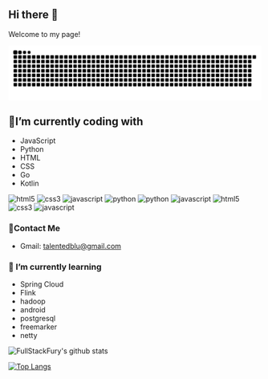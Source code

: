 ## Hi there 👋

Welcome to my page!

<img align="center" src="https://raw.githubusercontent.com/plexpt/plexpt/snake/github-snake.svg">

## 🔭I’m currently coding with

- JavaScript
- Python
- HTML
- CSS
- Go
- Kotlin

<p>
    <img alt="html5"
         src="https://img.shields.io/badge/-HTML5-E34F26?style=flat-square&logo=html5&logoColor=white"/>
    <img alt="css3"
         src="https://img.shields.io/badge/-CSS3-1572B6?style=flat-square&logo=CSS3&logoColor=white"/>
    <img alt="javascript"
         src="https://img.shields.io/badge/-JavaScript-F7DF1E?style=flat-square&logo=JavaScript&logoColor=white"/>
    <img alt="python"
         src="https://img.shields.io/badge/-Python-#3776AB?style=flat-square&logo=Python&logoColor=white"/>
    <img alt="python"
         src="https://img.shields.io/badge/-Python-#3776AB?style=flat-square&logo=python&logoColor=white"/>
    <img alt="javascript"
         src="https://img.shields.io/badge/-JavaScript-F7DF1E?style=flat-square&logo=JavaScript&logoColor=white"/>
    <img alt="html5"
         src="https://img.shields.io/badge/-HTML5-E34F26?style=flat-square&logo=html5&logoColor=white"/>
    <img alt="css3"
         src="https://img.shields.io/badge/-CSS3-1572B6?style=flat-square&logo=CSS3&logoColor=white"/>
    <img alt="javascript"
         src="https://img.shields.io/badge/-JavaScript-F7DF1E?style=flat-square&logo=JavaScript&logoColor=white"/>
</p>

### 💬Contact Me

- Gmail: talentedblu@gmail.com

### 🌱 I’m currently learning

- Spring Cloud
- Flink
- hadoop
- android
- postgresql
- freemarker
- netty

![FullStackFury's github stats](https://github-readme-stats.vercel.app/api?username=FullStackFury&show_icons=true&count_private=true&theme=vue-dark)

[![Top Langs](https://github-readme-stats.vercel.app/api/top-langs/?username=FullStackFury&theme=vue-dark)](https://github.com/FullStackFury)
